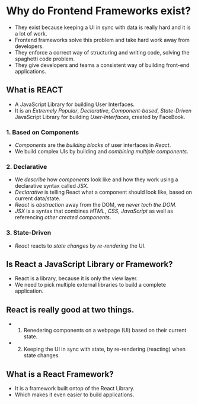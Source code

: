 # Why do Frontend Frameworks exist?

- They exist because keeping a UI in sync with data is really hard and it is a lot of work.
- Frontend frameworks solve this problem and take hard work away from developers.
- They enforce a correct way of structuring and writing code, solving the spaghetti code problem.
- They give developers and teams a consistent way of building front-end applications.

## What is REACT

- A JavaScript Library for building User Interfaces.
- It is an _Extremely Popular_, _Declarative_, _Component-based_, _State-Driven_ JavaScript Library for building _User-Interfaces_, created by FaceBook.

### 1. Based on Components

- _Components_ are the _building blocks_ of user interfaces in _React_.
- We build complex UIs by building and _combining multiple components_.

### 2. Declarative

- We _describe_ how _components_ look like and how they work using a declarative syntax called _JSX_.
- _Declarative_ is telling React what a component should look like, based on current data/state.
- _React_ is _abstraction_ away from the DOM, we _never toch the DOM_.
- _JSX_ is a syntax that combines _HTML_, _CSS_, _JavaScript_ as well as referencing _other created components_.

### 3. State-Driven

- _React_ reacts to _state changes_ by _re-rendering_ the UI.

## Is React a JavaScript Library or Framework?

- React is a library, because it is only the view layer.
- We need to pick multiple external libraries to build a complete application.

## React is really good at two things.

- 1. Renedering components on a webpage (UI) based on their current state.
- 2. Keeping the UI in sync with state, by re-rendering (reacting) when state changes.

## What is a React Framework?

- It is a framework built ontop of the React Library.
- Which makes it even easier to build applications.
